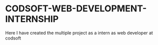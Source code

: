 # CODSOFT-WEB-DEVELOPMENT-INTERNSHIP
Here  I have  created the multiple project as a intern as web developer at codsoft 
